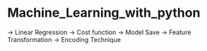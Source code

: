 # Machine_Learning_with_python

-> Linear Regression
-> Cost function
-> Model Save
-> Feature Transformation
-> Encoding Technique
